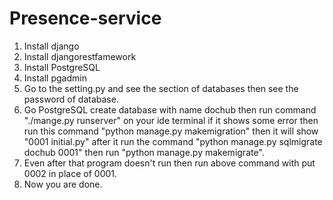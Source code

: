 # Presence-service
1. Install django
2. Install djangorestfamework
3. Install PostgreSQL
4. Install pgadmin
5. Go to the setting.py and see the section of databases then see the password of database.
6. Go PostgreSQL create database with name dochub then run command "./mange.py runserver" on your ide terminal if it shows some error then
    run this command "python manage.py makemigration" then it will show "0001 initial.py" after it run the command "python manage.py 
    sqlmigrate dochub 0001" then run "python manage.py makemigrate".
7. Even after that program doesn't run then run above command with put 0002 in place of 0001.
8. Now you are done.
